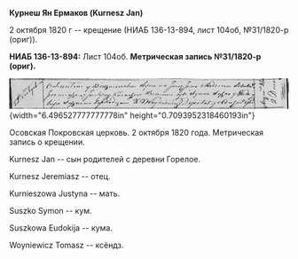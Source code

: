 **Курнеш Ян Ермаков (Kurnesz Jan)**

2 октября 1820 г -- крещение (НИАБ 136-13-894, лист 104об, №31/1820-р
(ориг)).

**НИАБ 136-13-894:** Лист 104об. **Метрическая запись №31/1820-р
(ориг).**

![](./media/26564561c4436f169e403026243046fbf3e0b06b.png){width="6.496527777777778in"
height="0.7093952318460193in"}

Осовская Покровская церковь. 2 октября 1820 года. Метрическая запись о
крещении.

Kurnesz Jan -- сын родителей с деревни Горелое.

Kurnesz Jeremiasz -- отец.

Kurnieszowa Justyna -- мать.

Suszko Symon -- кум.

Suszkowa Eudokija -- кума.

Woyniewicz Tomasz -- ксёндз.
